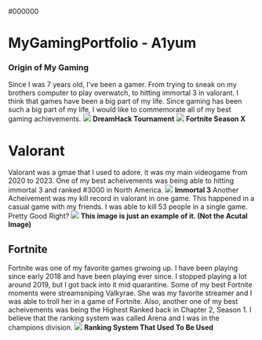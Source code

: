 <!DOCTYPE HTML> 
<backgorund> #000000 </background> 
# MyGamingPortfolio - A1yum
 ### Origin of My Gaming 
<body> Since I was 7 years old, I've been a gamer. From trying to sneak on my brothers computer to play overwatch, to hitting immortal 3 in valorant. I think that games have been a big part of my life. Since gaming has been such a big part of my life, I would like to commemorate all of my best gaming achievements. </body>
<img src= "https://static.independent.co.uk/s3fs-public/thumbnails/image/2015/09/17/17/dreamhack.jpg">
<b>DreamHack Tournament</b>
<img src="https://variety.com/wp-content/uploads/2019/10/fortnite-season-x-out-of-time.png?w=1000&h=563&crop=1">
<b> Fortnite Season X</b>

<h1> Valorant </h1>
<body> Valorant was a gmae that I used to adore. it was my main videogame from 2020 to 2023. One of my best acheivements was being able to hitting immortal 3 and ranked #3000 in North America. </body>
<img src="https://preview.redd.it/4bg0qckvcob81.png?width=562&format=png&auto=webp&s=43ce9062a623019f7d0698bab2a98ce1a77e6184">
<b> Immortal 3</b>
<body> Another Acheivement was my kill record in valorant in one game. This happened in a casual game with my friends. I was able to kill 53 people in a single game. Pretty Good Right? </body>
<img src="https://preview.redd.it/ifd21odvcx751.png?width=554&format=png&auto=webp&s=3758d7e9259b322e84e3432cc63b859e7e9039e5">
<b> This image is just an example of it. (Not the Acutal Image) </b>

<h2> Fortnite</h2>
<body> Fortnite was one of my favorite games grwoing up. I have been playing since early 2018 and have been playing ever since. I stopped playing a lot around 2019, but I got back into it mid quarantine. Some of my best Fortnite moments were streamsniping Valkyrae. She was my favorite streamer and I was able to troll her in a game of Fortnite. Also, another one of my best acheivements was being the Highest Ranked back in Chapter 2, Season 1. I believe that the ranking system was called Arena and I was in the champions division.</body>



<img src="https://i.redd.it/mpvmxuxydrp21.jpg">
<b> Ranking System That Used To Be Used </b>
